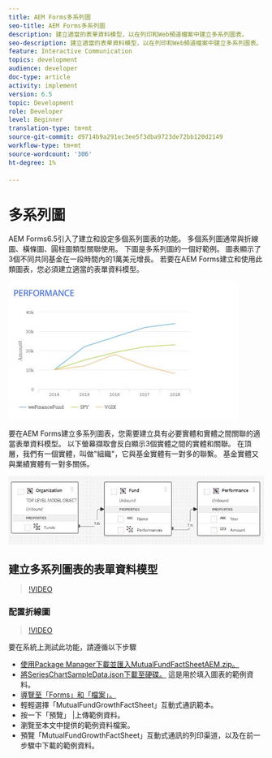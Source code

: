 ```yaml
---
title: AEM Forms多系列圖
seo-title: AEM Forms多系列圖
description: 建立適當的表單資料模型，以在列印和Web頻道檔案中建立多系列圖表。
seo-description: 建立適當的表單資料模型，以在列印和Web頻道檔案中建立多系列圖表。
feature: Interactive Communication
topics: development
audience: developer
doc-type: article
activity: implement
version: 6.5
topic: Development
role: Developer
level: Beginner
translation-type: tm+mt
source-git-commit: d9714b9a291ec3ee5f3dba9723de72bb120d2149
workflow-type: tm+mt
source-wordcount: '306'
ht-degree: 1%

---
```



# 多系列圖

AEM Forms6.5引入了建立和設定多個系列圖表的功能。 多個系列圖通常與折線圖、橫條圖、圓柱圖類型關聯使用。 下圖是多系列圖的一個好範例。 圖表顯示了3個不同共同基金在一段時間內的1萬美元增長。 若要在AEM Forms建立和使用此類圖表，您必須建立適當的表單資料模型。

![多系列](assets/seriescharts.jfif)

要在AEM Forms建立多系列圖表，您需要建立具有必要實體和實體之間關聯的適當表單資料模型。 以下螢幕擷取會反白顯示3個實體之間的實體和關聯。 在頂層，我們有一個實體，叫做&quot;組織&quot;，它與基金實體有一對多的聯繫。 基金實體又與業績實體有一對多關係。

![formdatamodel](assets/formdatamodel.jfif)


## 建立多系列圖表的表單資料模型

>[!VIDEO](https://video.tv.adobe.com/v/26352/quality=9)


### 配置折線圖

>[!VIDEO](https://video.tv.adobe.com/v/26353?quality=9&learn=on)


要在系統上測試此功能，請遵循以下步驟

* [使用Package Manager下載並匯入MutualFundFactSheetAEM.zip。](assets/mutualfundfactsheet.zip)
* [將SeriesChartSampleData.json下載至硬碟。](assets/serieschartsampledata.json) 這是用於填入圖表的範例資料。
* [導覽至「Forms」和「檔案」。](https://helpx.adobe.com/aem/forms.html/content/dam/formsanddocuments.html)
* 輕輕選擇「MutualFundGrowthFactSheet」互動式通訊範本。
* 按一下「預覽」 |上傳範例資料。
* 瀏覽至本文中提供的範例資料檔案。
* 預覽「MutualFundGrowthFactSheet」互動式通訊的列印渠道，以及在前一步驟中下載的範例資料。
